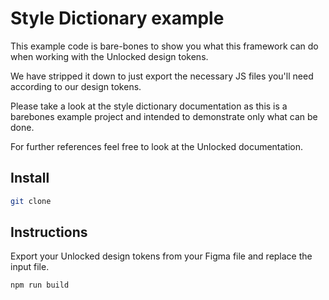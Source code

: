 # Style Dictionary example

This example code is bare-bones to show you what this framework can do when working with the Unlocked design tokens. 

We have stripped it down to just export the necessary JS files you'll need according to our design tokens.

Please take a look at the style dictionary documentation as this is a barebones example project and intended to demonstrate only what can be done.

For further references feel free to look at the Unlocked documentation.

## Install

```bash 
git clone 
```

## Instructions

Export your Unlocked design tokens from your Figma file and replace the input file.

```bash
npm run build
```

